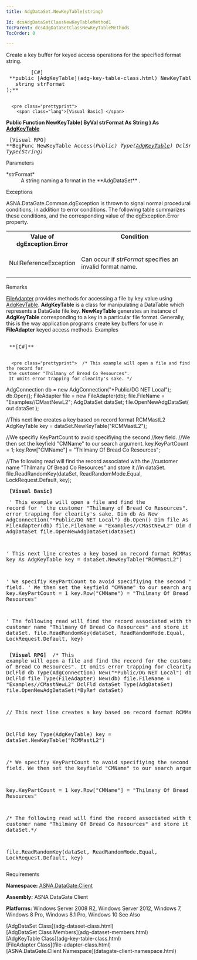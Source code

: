 ```yaml
---
title: AdgDataSet.NewKeyTable(string)

Id: dcsAdgDataSetClassNewKeyTableMethod1
TocParent: dcsAdgDataSetClassNewKeyTableMethods
TocOrder: 0

---
```


Create a key buffer for keyed access operations for the specified format string.
<pre class="prettyprint">
        <span class="lang">[C#]</span>
 **public [AdgKeyTable](adg-key-table-class.html) NewKeyTable(
   string strFormat
);** 
      </pre>
      <pre class="prettyprint">
        <span class="lang">[Visual Basic] </span>
 **Public Function NewKeyTable(
   ByVal strFormat As String
) As [AdgKeyTable](adg-key-table-class.html)** 
      </pre>
      <pre class="prettyprint">
        <span class="lang">[Visual RPG]</span>
 **BegFunc NewKeyTable Access(*Public) Type([AdgKeyTable](adg-key-table-class.html))
   DclSrParm strFormat Type(*String)** 
      </pre>

Parameters

<dl>
        <dt>
 *strFormat* 
        </dt>
        <dd>A string naming a format in the **AdgDataSet** .</dd>
</dl>

Exceptions

ASNA.DataGate.Common.dgException is thrown to signal normal procedural conditions, in addition to error conditions. The following table summarizes these conditions, and the corresponding value of the dgException.Error property.
<br />

<table class="dtTABLE" id="Table5" x-use-null-cells="x-use-null-cells" style="border-spacing: 0px;     x-cell-content-align: Top" cellspacing="0">
          <colgroup span="1">
            <col span="1" style="FONT-WEIGHT: bold; WIDTH: 30%" />
            <col span="1" style="WIDTH: 70%" />
          </colgroup>
          <tr valign="top">
            <th colspan="1" rowspan="1">
							Value of dgException.Error
						</th>
            <th colspan="1" rowspan="1">
							Condition
						</th>
          </tr>
          <tr>
            <td colspan="1" rowspan="1">

NullReferenceException
</td>
            <td colspan="1" rowspan="1">

Can occur if *strFormat* specifies an invalid format name.
</td>
          </tr>
</table>

Remarks

[FileAdapter](file-adapter-class.html) provides methods for accessing a file by key value using [AdgKeyTable](adg-key-table-class.html). **AdgKeyTable** is a class for manipulating a DataTable which represents a DataGate file key. **NewKeyTable** generates an instance of **AdgKeyTable** corresponding to a key in a particular file format. Generally, this is the way application programs create key buffers for use in **FileAdapter** keyed access methods.
Examples

<pre class="prettyprint">
        <span class="lang">
 **[C#]** 
        </span></pre>
      <pre class="prettyprint">  /* This example will open a file and find the record for
     the customer "Thilmany of Bread Co Resources".
     It omits error trapping for clearity's sake. */

  AdgConnection db = new AdgConnection("*Public/DG NET Local");
  db.Open();
  FileAdapter file = new FileAdapter(db);
  file.FileName = "Examples//CMastNewL2";
  AdgDataSet dataSet;
  file.OpenNewAdgDataSet( out dataSet );

  //This next line creates a key based on record format RCMMastL2
  AdgKeyTable key = dataSet.NewKeyTable("RCMMastL2");

  //We specifiy KeyPartCount to avoid specifiying the second
  //key field.
  //We then set the keyfield "CMName" to our search argument.
  key.KeyPartCount = 1;
  key.Row["CMName"] = "Thilmany Of Bread Co Resources";

  //The following read will find the record associated with the 
  //customer name "Thilmany Of Bread Co Resources" and store it
  //in dataSet.
  file.ReadRandomKey(dataSet, ReadRandomMode.Equal, LockRequest.Default, key);</pre>
      <pre class="prettyprint">
        <span class="lang">
 **[Visual Basic]** 
        </span>
</pre>
      <pre class="prettyprint">  ' This example will open a file and find the record for
  ' the customer "Thilmany of Bread Co Resources".
  ' It omits error trapping for clearity's sake.
  Dim db As New AdgConnection("*Public/DG NET Local")
  db.Open()
  Dim file As New FileAdapter(db)
  file.FileName = "Examples//CMastNewL2"
  Dim dataSet As AdgDataSet
  file.OpenNewAdgDataSet(dataSet)

  ' This next line creates a key based on record format RCMMastL2
  Dim key As AdgKeyTable
  key = dataSet.NewKeyTable("RCMMastL2")

  ' We specifiy KeyPartCount to avoid specifiying the second
  ' key field.
  ' We then set the keyfield "CMName" to our search argument.
  key.KeyPartCount = 1
  key.Row("CMName") = "Thilmany Of Bread Co Resources"

  ' The following read will find the record associated with the 
  ' customer name "Thilmany Of Bread Co Resources" and store it
  ' in dataSet.
  file.ReadRandomKey(dataSet, ReadRandomMode.Equal, LockRequest.Default, key)
 </pre>
      <pre class="prettyprint">
        <span class="lang">
 **[Visual RPG]** 
        </span>
  /* This example will open a file and find the record for
     the customer "Thilmany of Bread Co Resources".
     It omits error trapping for clearity's sake. */
  DclFld db Type(AdgConnection) New("*Public/DG NET Local")
  db.Open()
  DclFld file Type(FileAdapter) New(db)
  file.FileName = "Examples//CMastNewL2"
  DclFld dataSet Type(AdgDataSet)
  file.OpenNewAdgDataSet(*ByRef dataSet)

  // This next line creates a key based on record format RCMMastL2

  DclFld key Type(AdgKeyTable) 
  key = dataSet.NewKeyTable("RCMMastL2") 

  /* We specifiy KeyPartCount to avoid specifiying the second
     key field. We then set the keyfield "CMName" to our search argument.*/

  key.KeyPartCount = 1 
  key.Row["CMName"] = "Thilmany Of Bread Co Resources" 

  /* The following read will find the record associated with 
     the customer name "Thilmany Of Bread Co Resources" and store
     it in dataSet.*/

  file.ReadRandomKey(dataSet, ReadRandomMode.Equal, LockRequest.Default, key)</pre>

Requirements

**Namespace:** [ASNA.DataGate.Client](datagate-client-namespace.html) 

**Assembly:** ASNA DataGate Client

**Platforms:** Windows Server 2008 R2, Windows Server 2012, Windows 7, Windows 8 Pro, Windows 8.1 Pro, Windows 10
See Also

<dl />
      [AdgDataSet Class](adg-dataset-class.html)
      <br />
      [AdgDataSet Class Members](adg-dataset-members.html)
      <br />
      [AdgKeyTable Class](adg-key-table-class.html)
      <br />
      [FileAdapter Class](file-adapter-class.html)
      <br />
      [ASNA.DataGate.Client Namespace](datagate-client-namespace.html)

